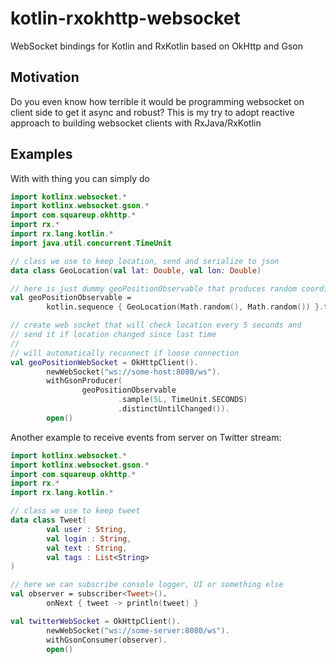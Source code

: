 # kotlin-rxokhttp-websocket
WebSocket bindings for Kotlin and RxKotlin based on OkHttp and Gson

## Motivation
Do you even know how terrible it would be programming 
websocket on client side to get it async and robust? This is my try to adopt reactive approach to building websocket 
clients with RxJava/RxKotlin

## Examples
With with thing you can simply do

```kotlin
import kotlinx.websocket.*
import kotlinx.websocket.gson.*
import com.squareup.okhttp.*
import rx.*
import rx.lang.kotlin.*
import java.util.concurrent.TimeUnit

// class we use to keep location, send and serialize to json
data class GeoLocation(val lat: Double, val lon: Double)

// here is just dummy geoPositionObservable that produces random coordinates
val geoPositionObservable =
        kotlin.sequence { GeoLocation(Math.random(), Math.random()) }.toObservable()

// create web socket that will check location every 5 seconds and
// send it if location changed since last time
//
// will automatically reconnect if loose connection
val geoPositionWebSocket = OkHttpClient().
        newWebSocket("ws://some-host:8080/ws").
        withGsonProducer(
                geoPositionObservable
                        .sample(5L, TimeUnit.SECONDS)
                        .distinctUntilChanged()).
        open()
```

Another example to receive events from server on Twitter stream:

```kotlin
import kotlinx.websocket.*
import kotlinx.websocket.gson.*
import com.squareup.okhttp.*
import rx.*
import rx.lang.kotlin.*

// class we use to keep tweet
data class Tweet(
        val user : String,
        val login : String,
        val text : String,
        val tags : List<String>
)

// here we can subscribe console logger, UI or something else
val observer = subscriber<Tweet>().
        onNext { tweet -> println(tweet) }

val twitterWebSocket = OkHttpClient().
        newWebSocket("ws://some-server:8080/ws").
        withGsonConsumer(observer).
        open()

```
